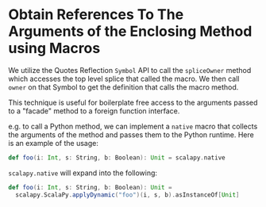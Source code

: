 # Obtain References To The Arguments of the Enclosing Method using Macros

We utilize the Quotes Reflection `Symbol` API to call the `spliceOwner` method which accesses the
top level splice that called the macro. We then call `owner` on that Symbol to get the definition
that calls the macro method.

This technique is useful for boilerplate free access to the arguments passed to a "facade" method
to a foreign function interface.

e.g. to call a Python method, we can implement a `native` macro that collects the arguments of
the method and passes them to the Python runtime. Here is an example of the usage:
```scala
def foo(i: Int, s: String, b: Boolean): Unit = scalapy.native
```

`scalapy.native` will expand into the following:

```scala
def foo(i: Int, s: String, b: Boolean): Unit =
  scalapy.ScalaPy.applyDynamic("foo")(i, s, b).asInstanceOf[Unit]
```
